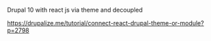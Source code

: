 Drupal 10 with react js via theme and decoupled 

https://drupalize.me/tutorial/connect-react-drupal-theme-or-module?p=2798
